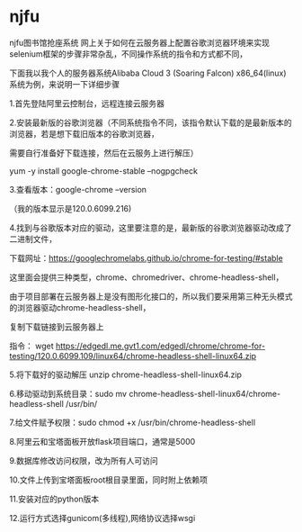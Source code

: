 # njfu
njfu图书馆抢座系统
网上关于如何在云服务器上配置谷歌浏览器环境来实现selenium框架的步骤非常杂乱，不同操作系统的指令和方式都不同，

下面我以我个人的服务器系统Alibaba Cloud 3 (Soaring Falcon) x86_64(linux)系统为例，来说明一下详细步骤

1.首先登陆阿里云控制台，远程连接云服务器

2.安装最新版的谷歌浏览器（不同系统指令不同，该指令默认下载的是最新版本的浏览器，若是想下载旧版本的谷歌浏览器，

需要自行准备好下载连接，然后在云服务上进行解压） 

yum -y install google-chrome-stable –nogpgcheck

3.查看版本：google-chrome –version

（我的版本显示是120.0.6099.216)

4.找到与谷歌版本对应的驱动，这里要注意的是，最新版的谷歌浏览器驱动改成了二进制文件，

下载网址：https://googlechromelabs.github.io/chrome-for-testing/#stable

这里面会提供三种类型，chrome、chromedriver、chrome-headless-shell，

由于项目部署在云服务器上是没有图形化接口的，所以我们要采用第三种无头模式的浏览器驱动chrome-headless-shell，

复制下载链接到云服务器上

指令： wget https://edgedl.me.gvt1.com/edgedl/chrome/chrome-for-testing/120.0.6099.109/linux64/chrome-headless-shell-linux64.zip


5.将下载好的驱动解压 unzip chrome-headless-shell-linux64.zip

6.移动驱动到系统目录：sudo mv chrome-headless-shell-linux64/chrome-headless-shell /usr/bin/

7.给文件赋予权限：sudo chmod +x /usr/bin/chrome-headless-shell

8.阿里云和宝塔面板开放flask项目端口，通常是5000

9.数据库修改访问权限，改为所有人可访问

10.文件上传到宝塔面板root根目录里面，同时附上依赖项

11.安装对应的python版本

12.运行方式选择gunicom(多线程),网络协议选择wsgi
